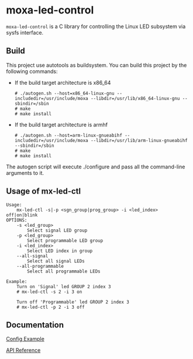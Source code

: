 # moxa-led-control

`moxa-led-control` is a C library for controlling the Linux LED
subsystem via sysfs interface.

## Build

This project use autotools as buildsystem. You can build this project by the following commands:

* If the build target architecture is x86_64

	```
	# ./autogen.sh --host=x86_64-linux-gnu --includedir=/usr/include/moxa --libdir=/usr/lib/x86_64-linux-gnu --sbindir=/sbin
	# make
	# make install
	```
* If the build target architecture is armhf

	```
	# ./autogen.sh --host=arm-linux-gnueabihf --includedir=/usr/include/moxa --libdir=/usr/lib/arm-linux-gnueabihf --sbindir=/sbin
	# make
	# make install
	```

The autogen script will execute ./configure and pass all the command-line
arguments to it.

## Usage of mx-led-ctl

```
Usage:
	mx-led-ctl -s|-p <sgn_group|prog_group> -i <led_index> off|on|blink
OPTIONS:
	-s <led_group>
		Select signal LED group
	-p <led_group>
		Select programmable LED group
	-i <led_index>
		Select LED index in group
	--all-signal
		Select all signal LEDs
	--all-programmable
		Select all programmable LEDs

Example:
	Turn on 'Signal' led GROUP 2 index 3
	# mx-led-ctl -s 2 -i 3 on

	Turn off 'Programmable' led GROUP 2 index 3
	# mx-led-ctl -p 2 -i 3 off
```

## Documentation

[Config Example](/Config_Example.md)

[API Reference](/API_References.md)